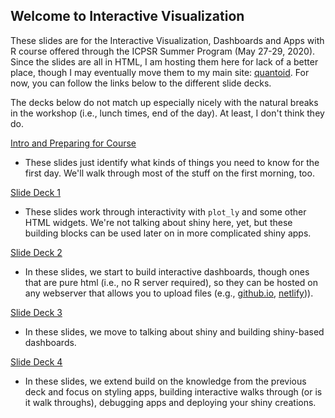 ## Welcome to Interactive Visualization

These slides are for the Interactive Visualization, Dashboards and Apps with R course offered through the ICPSR Summer Program (May 27-29, 2020).  Since the slides are all in HTML, I am hosting them here for lack of a better place, though I may eventually move them to my main site: [quantoid](https://quantoid.net/teachicpsr/shiny).  For now, you can follow the links below to the different slide decks.  

The decks below do not match up especially nicely with the natural breaks in the workshop (i.e., lunch times, end of the day).  At least, I don't think they do.  

[Intro and Preparing for Course](intro/intro.html)
- These slides just identify what kinds of things you need to know for the first day. We'll walk through most of the stuff on the first morning, too.  

[Slide Deck 1](deck1/deck1.html)
- These slides work through interactivity with `plot_ly` and some other HTML widgets.  We're not talking about shiny here, yet, but these building blocks can be used later on in more complicated shiny apps. 

[Slide Deck 2]()
- In these slides, we start to build interactive dashboards, though ones that are pure html (i.e., no R server required), so they can be hosted on any webserver that allows you to upload files (e.g., [github.io](https://github.io), [netlify](https://netlify.com))).  

[Slide Deck 3]() 
- In these slides, we move to talking about shiny and building shiny-based dashboards. 

[Slide Deck 4]()
- In these slides, we extend build on the knowledge from the previous deck and focus on styling apps, building interactive walks through (or is it walk throughs), debugging apps and deploying your shiny creations. 

